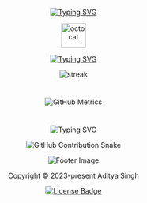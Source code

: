 <!-- Initial Section -->
<div align="center">
  
  <!-- Introduction -->
  [![Typing SVG](https://readme-typing-svg.demolab.com?font=Fira+Code&size=34&duration=5000&pause=1000&center=true&repeat=true&width=435&lines=Hi%2C+I'm+Aditya+Singh)](https://github.com/khalidkarimkqr)
  
  <img src="octocat.gif" alt="octocat" width="50" />

  <!-- Connect Section -->
  [![Typing SVG](https://readme-typing-svg.demolab.com?font=Fira+Code&duration=2000&pause=8000&center=true&repeat=false&width=435&lines=Connect)](https://linktr.ee/Aditya.Singh.R)

</div>
<div align="center">
 <img src="https://github-readme-streak-stats-seven-azure.vercel.app?user=Ekhalidkarimkqr&theme=tokyonight-duo&hide_border=true&border_radius=2" alt="streak">
</div>
<!--  
</div>
<div align="center">
 <img src="https://lanyard.kyrie25.dev/api/1305957634700083212?useDisplayName=true&bg=00000000&waveColor=36BCF7&waveSpotifyColor=36BCF7" alt="Discord Status">
</div>
 <!-- Main Content Section -->
 
<!-- <div align="center">

  <table>
    <tr>
      <td align="center" width="50%">
        <h4>Discord</h4>
        <img src="https://lanyard.kyrie25.dev/api/1305957634700083212" alt="Discord Status">
        <h4>Holopin badges</h4>
        <img src="https://holopin.me/adi_s" height="200" alt="Holopin badges">
        <h4>Stack Overflow</h4>
        <img src="https://github-readme-stackoverflow.vercel.app/?userID=23373756&theme=dark" height="200" alt="Stack Overflow">
      </td>
      <td align="center" width="50%">
        <h3>GitHub Metrics</h3>
        <img src="github-metrics-main.svg" alt="GitHub Metrics">
      </td>
    </tr>

#
-->

<!--
</div>
<div align="center">
 <img src="https://spotify-recently-played-readme.vercel.app/api?user=31k4lyljbzoywe75iwn2sdugx7wq&count=1" alt="Music Status">
</div>
<!-- Bottom Section -->

#
<div align="center">
<img src="github-metrics-main.svg" alt="GitHub Metrics">
</div>

#
<div align="center">
  
  <!-- Typing Animation -->
  ![Typing SVG](https://readme-typing-svg.demolab.com?font=Fira+Code&size=25&pause=1000&center=true&width=435&lines=Contributions+under+Attack+!!)
  
  <!-- GitHub Contribution Snake -->
  ![GitHub Contribution Snake](https://github.com/khalidkarimkqr/khalidkarimkqr/blob/output/snake-cool.svg)
  
  <!-- Footer -->
  <p>
    <img src="https://raw.githubusercontent.com/Long18/Long18/refs/heads/dev/assets/footers/cat_on_line.svg?sanitize=true" alt="Footer Image" />
  </p>
  
  <p>
    Copyright &copy; 2023-present 
    <a href="https://github.com/EchoSingh" target="_blank">Aditya Singh</a>
  </p>
  
  <p>
    <a href="https://github.com/EchoSingh/EchoSingh/blob/main/LICENSE">
      <img src="https://img.shields.io/static/v1.svg?style=for-the-badge&label=License&message=MIT&logoColor=d9e0ee&colorA=363a4f&colorB=b7bdf8" alt="License Badge">
    </a>
  </p>
</div>
